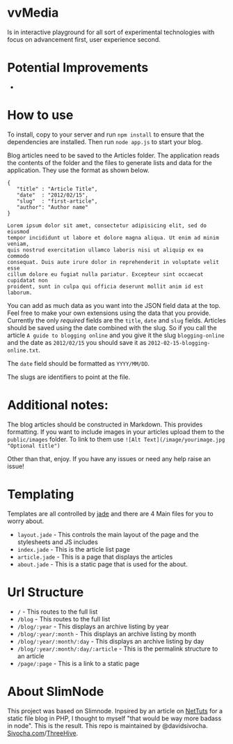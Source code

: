 vvMedia
========
Is in interactive playground for all sort of experimental technologies with focus on advancement first, user experience second.

Potential Improvements
===========
- 



How to use
========
To install, copy to your server and run `npm install` to ensure that the dependencies are installed. Then run `node app.js` to start your blog.

Blog articles need to be saved to the Articles folder. The application reads the contents of the folder and the files to generate lists and data for the application. They use the format as shown below.

	{
	   "title" : "Article Title",
	   "date"  : "2012/02/15",
	   "slug"  : "first-article",
	   "author": "Author name"
	}

	Lorem ipsum dolor sit amet, consectetur adipisicing elit, sed do eiusmod
	tempor incididunt ut labore et dolore magna aliqua. Ut enim ad minim veniam,
	quis nostrud exercitation ullamco laboris nisi ut aliquip ex ea commodo
	consequat. Duis aute irure dolor in reprehenderit in voluptate velit esse
	cillum dolore eu fugiat nulla pariatur. Excepteur sint occaecat cupidatat non
	proident, sunt in culpa qui officia deserunt mollit anim id est laborum.

You can add as much data as you want into the JSON field data at the top. Feel free to make your own extensions using the data that you provide.
Currently the only _required_ fields are the `title`, `date` and `slug` fields. Articles should be saved using the date combined with the slug. So if you call the article `A guide to blogging online` and you give it the slug `blogging-online` and the date as `2012/02/15` you should save it as `2012-02-15-blogging-online.txt`.

The `date` field should be formatted as `YYYY/MM/DD`.

The slugs are identifiers to point at the file.

Additional notes:
========
The blog articles should be constructed in Markdown. This provides formatting.
If you want to include images in your articles upload them to the `public/images` folder. To link to them use `![Alt Text](/image/yourimage.jpg "Optional title")`

Other than that, enjoy. If you have any issues or need any help raise an issue!

Templating
========
Templates are all controlled by [jade](http://jade-lang.com/) and there are 4 Main files for you to worry about.
- `layout.jade` - This controls the main layout of the page and the stylesheets and JS includes
- `index.jade` - This is the article list page
- `article.jade` - This is a page that displays the articles
- `about.jade` - This is a static page that is used for the about.

Url Structure
========
- `/` - This routes to the full list
- `/blog` - This routes to the full list
- `/blog/:year` - This displays an archive listing by year
- `/blog/:year/:month` - This displays an archive listing by month
- `/blog/:year/:month/:day` - This displays an archive listing by day
- `/blog/:year/:month/:day/:article` - This is the permalink structure to an article
- `/page/:page` - This is a link to a static page


About SlimNode
========
This project was based on Slimnode. Inpsired by an article on [NetTuts](http://net.tutsplus.com) for a static file blog in PHP, I thought to myself "that would be way more badass in node". This is the result.
This repo is maintained by @davidsivocha. [Sivocha.com](http://sivocha.com)/[ThreeHive](http://threehive.co.uk).
